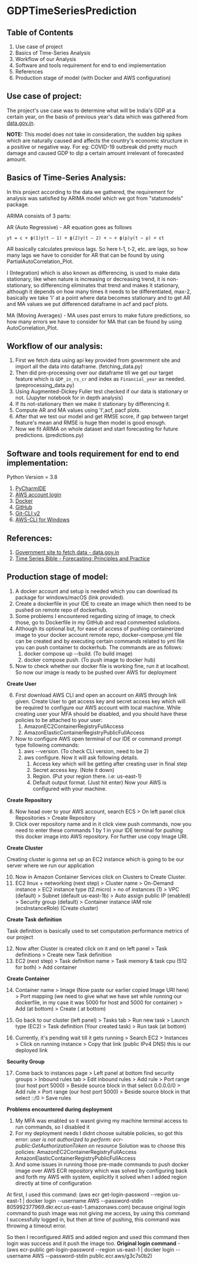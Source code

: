 # GDPTimeSeriesPrediction

## Table of Contents
1) Use case of project
2) Basics of Time-Series Analysis
3) Workflow of our Analysis
4) Software and tools requirement for end to end implementation
5) References
6) Production stage of model (with Docker and AWS configuration)


## Use case of project:
The project's use case was to determine what will be India's GDP at a certain year, on the basis of previous year's
data which was gathered from [data.gov.in](https://data.gov.in/).

**NOTE:** This model does not take in consideration, the sudden big spikes which are naturally caused and affects 
the country's economic structure in a positive or negative way. For eg: COVID-19 outbreak did pretty much damage and 
caused GDP to dip a certain amount irrelevant of forecasted amount.


## Basics of Time-Series Analysis:
In this project according to the data we gathered, the requirement for analysis was satisfied by ARIMA model which we 
got from "statsmodels" package.

ARIMA consists of 3 parts:

AR (Auto Regressive) - AR equation goes as follows
```
yt = c + ϕ(1)y(t − 1) + ϕ(2)y(t − 2) + ⋯ + ϕ(p)y(t − p) + εt
```
AR basically calculates previous lags.
So here t-1, t-2, etc. are lags, so how many lags we have to consider for AR that can be found by using 
PartialAutoCorrelation_Plot.

I (Integration) which is also known as differencing, is used to make data stationary, like when nature is increasing or 
decreasing trend, it is non-stationary, so differencing eliminates that trend and makes it stationary, although it depends 
on how many times it needs to be differentiated, max-2, basically we take 'I' at a point where data becomes stationary 
and to get AR and MA values we put differenced dataframe in acf and pacf plots.

MA (Moving Averages) - MA uses past errors to make future predictions, so how many errors we have to consider for MA that 
can be found by using AutoCorrelation_Plot.

## Workflow of our analysis:

1) First we fetch data using api key provided from government site and import all the data into dataframe. (fetching_data.py)
2) Then did pre-processing over our dataframe till we get our target feature which is ```GDP_in_rs_cr``` and index as 
```Financial_year``` as needed. (preprocessing_data.py)
3) Using Augmented-Dickey Fuller test checked if our data is stationary or not. (Jupyter notebook for in depth analysis)
4) If its not-stationary then we make it stationary by differencing it.
5) Compute AR and MA values using 'I',acf, pacf plots.
6) After that we test our model and get RMSE score, if gap between target feature's mean and RMSE is huge then model is 
good enough.
7) Now we fit ARIMA on whole dataset and start forecasting for future predictions. (predictions.py)

## Software and tools requirement for end to end implementation:

Python Version = 3.8
1) [PyCharmIDE](https://www.jetbrains.com/pycharm/download/#section=windows)
2) [AWS account login](https://aws.amazon.com/)
3) [Docker](https://www.docker.com/)
4) [GitHub](https://github.com/)
5) [Git-CLI v2](https://git-scm.com/downloads)
6) [AWS-CLI for Windows](https://awscli.amazonaws.com/AWSCLIV2.msi)

## References:

1) [Government site to fetch data - data.gov.in](https://data.gov.in/)
2) [Time Series Bible - Forecasting: Principles and Practice](https://otexts.com/fpp2/)

## Production stage of model:
1) A docker account and setup is needed which you can download its package for windows/macOS (link provided).
2) Create a dockerfile in your IDE to create an image which then need to be pushed on remote repo of dockerhub.
3) Some problems I encountered regarding sizing of image, to check those, go to Dockerfile in my GitHub and read commented solutions.
4) Although its optional but, for ease of access of pushing containerized image to your docker account remote repo, 
docker-compose.yml file can be created and by executing certain commands related to yml file you can push container to 
dockerhub. The commands are as follows:
   1) docker compose up --build. (To build image)
   2) docker compose push. (To push image to docker hub)
5) Now to check whether our docker file is working fine, run it at localhost. So now our image is ready to be pushed over 
AWS for deployment

**Create User**

6) First download AWS CLI and open an account on AWS through link given. Create User to get access key and secret access 
key which will be required to configure our AWS account with local machine. While creating user your MFA should be 
disabled, and you should have these policies to be attached to your user:
   1) AmazonEC2ContainerRegistryFullAccess
   2) AmazonElasticContainerRegistryPublicFullAccess
7) Now to configure AWS open terminal of our IDE or command prompt type following commands:
   1) aws --version. (To check CLI version, need to be 2)
   2) aws configure.
   Now it will ask following details.
      1) Access key which will be getting after creating user in final step
      2) Secret access key. (Note it down)
      3) Region. (Put your region there. i.e: us-east-1)
      4) Default output format. (Just hit enter)
      Now your AWS is configured with your machine.

**Create Repository**

8) Now head over to your AWS account, search ECS > On left panel click Repositories > Create Repository
9) Click over repository name and in it click view push commands, now you need to enter these commands 1 by 1 in your IDE 
terminal for pushing this docker image into AWS repository. For further use copy Image URI.

**Create Cluster**

Creating cluster is gonna set up an EC2 instance which is going to be our server where we run our application

10) Now in Amazon Container Services click on Clusters to Create Cluster.
11) EC2 linux + networking (next step) > Cluster name > On-Demand instance > EC2 instance type (t2.micro) > 
no of instances (1) > VPC (default) > Subnet (default us-east-1b) > Auto assign public IP (enabled) > Security group 
(default) > Container instance IAM role (ecsInstanceRole) (Create cluster)

**Create Task definition** 

Task definition is basically used to set computation performance metrics of our project

12) Now after Cluster is created click on it and on left panel > Task definitions > Create new Task definition
13) EC2 (next step) > Task definition name > Task memory & task cpu (512 for both) > Add container

**Create Container**

14) Container name > Image (Now paste our earlier copied Image URI here) > Port mapping (we need to give what we have
set while running our dockerfile, in my case it was 5000 for host and 5000 for container) > Add (at bottom) > Create (
at bottom)

15) Go back to our cluster (left panel) > Tasks tab > Run new task > Launch type (EC2) > Task definition (Your created 
task) > Run task (at bottom)
16) Currently, it's pending wait till it gets running > Search EC2 > Instances > Click on running instance > Copy that 
link (public IPv4 DNS) this is our deployed link

**Security Group**

17) Come back to instances page > Left panel at bottom find security groups > Inbound rules tab > Edit inbound rules > 
Add rule > Port range (our host port 5000) > Beside source block in that select 0.0.0.0/0 > Add rule > Port range 
(our host port 5000) > Beside source block in that select ::/0 > Save rules

**Problems encountered during deployment**

1) My MFA was enabled so it wasnt giving my machine terminal access to run commands, so I disabled it
2) For my deployment needs I didnt choose suitable policies, so got this error:
*user is not authorized to perform: ecr-public:GetAuthorizationToken on resource* 
Solution was to choose this policies:
   AmazonEC2ContainerRegistryFullAccess
   AmazonElasticContainerRegistryPublicFullAccess
3) And some issues in running those pre-made commands to push docker image over AWS ECR repository which was solved by 
configuring back and forth my AWS with system, explicitly it solved when I added region directly at time of configuration

At first, I used this command:
(aws ecr get-login-password --region us-east-1 | docker login --username AWS --password-stdin  805992377969.dkr.ecr.us-east-1.amazonaws.com)
because original login command to push image was not giving me access, 
by using this command I successfully logged in, but then at time of pushing, this command was throwing a timeout error.

So then I reconfigured AWS and added region and used this command then login was success and it push the image too.
**Original login command** - (aws ecr-public get-login-password --region us-east-1 | docker login --username AWS --password-stdin public.ecr.aws/g3c7s0b2)
